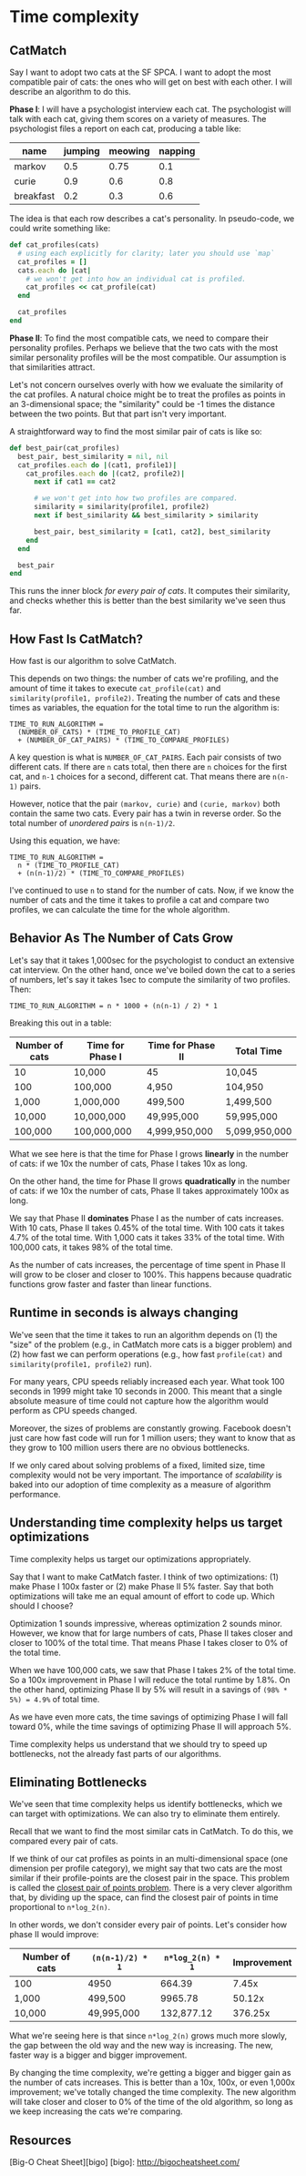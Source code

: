 # Time complexity

## CatMatch

Say I want to adopt two cats at the SF SPCA. I want to adopt the most
compatible pair of cats: the ones who will get on best with each other.
I will describe an algorithm to do this.

**Phase I**: I will have a psychologist interview each cat. The
psychologist will talk with each cat, giving them scores on a variety
of measures. The psychologist files a report on each cat, producing a
table like:

name     |jumping|meowing|napping
---------|-------|-------|------
markov   |0.5    |0.75   |0.1
curie    |0.9    |0.6    |0.8
breakfast|0.2    |0.3    |0.6

The idea is that each row describes a cat's personality. In
pseudo-code, we could write something like:

```ruby
def cat_profiles(cats)
  # using each explicitly for clarity; later you should use `map`
  cat_profiles = []
  cats.each do |cat|
    # we won't get into how an individual cat is profiled.
    cat_profiles << cat_profile(cat)
  end

  cat_profiles
end
```

**Phase II**: To find the most compatible cats, we need to compare
their personality profiles. Perhaps we believe that the two cats with
the most similar personality profiles will be the most compatible. Our
assumption is that similarities attract.

Let's not concern ourselves overly with how we evaluate the similarity
of the cat profiles. A natural choice might be to treat the profiles
as points in an 3-dimensional space; the "similarity" could be -1
times the distance between the two points. But that part isn't very
important.

A straightforward way to find the most similar pair of cats is like so:

```ruby
def best_pair(cat_profiles)
  best_pair, best_similarity = nil, nil
  cat_profiles.each do |(cat1, profile1)|
    cat_profiles.each do |(cat2, profile2)|
      next if cat1 == cat2

      # we won't get into how two profiles are compared.
      similarity = similarity(profile1, profile2)
      next if best_similarity && best_similarity > similarity

      best_pair, best_similarity = [cat1, cat2], best_similarity
    end
  end

  best_pair
end
```

This runs the inner block *for every pair of cats*. It computes their
similarity, and checks whether this is better than the best similarity
we've seen thus far.

## How Fast Is CatMatch?

How fast is our algorithm to solve CatMatch.

This depends on two things: the number of cats we're profiling, and
the amount of time it takes to execute `cat_profile(cat)` and
`similarity(profile1, profile2)`. Treating the number of cats and
these times as variables, the equation for the total time to run the
algorithm is:

```
TIME_TO_RUN_ALGORITHM =
  (NUMBER_OF_CATS) * (TIME_TO_PROFILE_CAT)
  + (NUMBER_OF_CAT_PAIRS) * (TIME_TO_COMPARE_PROFILES)
```

A key question is what is `NUMBER_OF_CAT_PAIRS`. Each pair consists of
two different cats. If there are `n` cats total, then there are `n`
choices for the first cat, and `n-1` choices for a second, different
cat. That means there are `n(n-1)` pairs.

However, notice that the pair `(markov, curie)` and `(curie, markov)`
both contain the same two cats. Every pair has a twin in reverse
order. So the total number of *unordered pairs* is `n(n-1)/2`.

Using this equation, we have:

```
TIME_TO_RUN_ALGORITHM =
  n * (TIME_TO_PROFILE_CAT)
  + (n(n-1)/2) * (TIME_TO_COMPARE_PROFILES)
```

I've continued to use `n` to stand for the number of cats. Now, if we
know the number of cats and the time it takes to profile a cat and
compare two profiles, we can calculate the time for the whole
algorithm.

## Behavior As The Number of Cats Grow

Let's say that it takes 1,000sec for the psychologist to conduct an
extensive cat interview. On the other hand, once we've boiled down the
cat to a series of numbers, let's say it takes 1sec to compute the
similarity of two profiles. Then:

    TIME_TO_RUN_ALGORITHM = n * 1000 + (n(n-1) / 2) * 1

Breaking this out in a table:

Number of cats|Time for Phase I|Time for Phase II|Total Time
--------------|----------------|-----------------|----------
10            |10,000          |45               |10,045
100           |100,000         |4,950            |104,950
1,000         |1,000,000       |499,500          |1,499,500
10,000        |10,000,000      |49,995,000       |59,995,000
100,000       |100,000,000     |4,999,950,000    |5,099,950,000

What we see here is that the time for Phase I grows **linearly** in
the number of cats: if we 10x the number of cats, Phase I takes 10x as
long.

On the other hand, the time for Phase II grows **quadratically** in
the number of cats: if we 10x the number of cats, Phase II takes
approximately 100x as long.

We say that Phase II **dominates** Phase I as the number of cats
increases. With 10 cats, Phase II takes 0.45% of the total time. With
100 cats it takes 4.7% of the total time. With 1,000 cats it takes 33%
of the total time. With 100,000 cats, it takes 98% of the total time.

As the number of cats increases, the percentage of time spent in Phase
II will grow to be closer and closer to 100%. This happens because
quadratic functions grow faster and faster than linear functions.

## Runtime in seconds is always changing

We've seen that the time it takes to run an algorithm depends on (1)
the "size" of the problem (e.g., in CatMatch more cats is a bigger
problem) and (2) how fast we can perform operations (e.g., how fast
`profile(cat)` and `similarity(profile1, profile2)` run).

For many years, CPU speeds reliably increased each year. What took 100
seconds in 1999 might take 10 seconds in 2000. This meant that a
single absolute measure of time could not capture how the algorithm
would perform as CPU speeds changed.

Moreover, the sizes of problems are constantly growing. Facebook
doesn't just care how fast code will run for 1 million users; they
want to know that as they grow to 100 million users there are no
obvious bottlenecks.

If we only cared about solving problems of a fixed, limited size, time
complexity would not be very important. The importance of
*scalability* is baked into our adoption of time complexity as a
measure of algorithm performance.

## Understanding time complexity helps us target optimizations

Time complexity helps us target our optimizations appropriately.

Say that I want to make CatMatch faster. I think of two optimizations:
(1) make Phase I 100x faster or (2) make Phase II 5% faster. Say that
both optimizations will take me an equal amount of effort to code up.
Which should I choose?

Optimization 1 sounds impressive, whereas optimization 2 sounds minor.
However, we know that for large numbers of cats, Phase II takes closer
and closer to 100% of the total time. That means Phase I takes closer
to 0% of the total time.

When we have 100,000 cats, we saw that Phase I takes 2% of the total
time. So a 100x improvement in Phase I will reduce the total runtime
by 1.8%. On the other hand, optimizing Phase II by 5% will result in a
savings of `(98% * 5%) = 4.9%` of total time.

As we have even more cats, the time savings of optimizing Phase I will
fall toward 0%, while the time savings of optimizing Phase II will
approach 5%.

Time complexity helps us understand that we should try to speed up
bottlenecks, not the already fast parts of our algorithms.

## Eliminating Bottlenecks

We've seen that time complexity helps us identify bottlenecks, which
we can target with optimizations. We can also try to eliminate them
entirely.

Recall that we want to find the most similar cats in CatMatch. To do
this, we compared every pair of cats.

If we think of our cat profiles as points in an multi-dimensional
space (one dimension per profile category), we might say that two cats
are the most similar if their profile-points are the closest pair in
the space. This problem is called the [closest pair of points
problem][closest-pair]. There is a very clever algorithm that, by
dividing up the space, can find the closest pair of points in
time proportional to `n*log_2(n)`.

In other words, we don't consider every pair of points. Let's consider
how phase II would improve:

Number of cats|`(n(n-1)/2) * 1`|`n*log_2(n) * 1`|Improvement
--------------|----------------|--------------|-----------
100           |4950            |664.39        |7.45x
1,000         |499,500         |9965.78       |50.12x
10,000        |49,995,000      |132,877.12    |376.25x

What we're seeing here is that since `n*log_2(n)` grows much more
slowly, the gap between the old way and the new way is increasing. The
new, faster way is a bigger and bigger improvement.

By changing the time complexity, we're getting a bigger and bigger
gain as the number of cats increases. This is better than a 10x, 100x,
or even 1,000x improvement; we've totally changed the time complexity.
The new algorithm will take closer and closer to 0% of the time of the
old algorithm, so long as we keep increasing the cats we're comparing.

[closest-pair]: http://en.wikipedia.org/wiki/Closest_pair_of_points_problem

## Resources

[Big-O Cheat Sheet][bigo]
[bigo]: http://bigocheatsheet.com/
